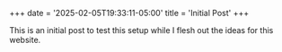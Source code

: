+++
date = '2025-02-05T19:33:11-05:00'
title = 'Initial Post'
+++

This is an initial post to test this setup while I flesh out the ideas for this website.
